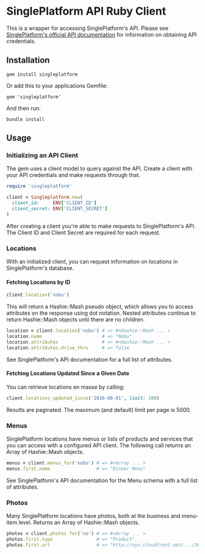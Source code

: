 # SinglePlatform API Ruby Client
This is a wrapper for accessing SinglePlatform's API. Please see [SinglePlatform's official API documentation](http://docs.singleplatform.com/spv3/) for information on obtaining API credentials.

## Installation
```
gem install singleplatform
```

Or add this to your applications Gemfile:
```
gem 'singleplatform'
```

And then run:

```
bundle install
```

## Usage
### Initializing an API Client
The gem uses a client model to query against the API. Create a client with your API credentials and make requests through that.

```ruby
require 'singleplatform'

client = Singleplatform.new(
  client_id:     ENV['CLIENT_ID']
  client_secret: ENV['CLIENT_SECRET']
)
```

After creating a client you're able to make requests to SinglePlatform's API. The Client ID and Client Secret are required for each request.

### Locations

With an initialized client, you can request information on locations in SinglePlatform's database.

#### Fetching Locations by ID

```ruby
client.location('nobu')
```

This will return a Hashie::Mash pseudo object, which allows you to access attributes on the response using dot notation. Nested attributes continue to return Hashie::Mash objects until there are no children.

```ruby
location = client.location('nobu') # => #<Hashie::Mash ... >
location.name                      # => "Nobu"
location.attributes                # => #<Hashie::Mash ... >
location.attributes.drive_thru     # => false
```

See SinglePlatform's API documentation for a full list of attributes.

#### Fetching Locations Updated Since a Given Date

You can retrieve locations en masse by calling:

```ruby
client.locations_updated_since('2016-08-01', limit: 100)
```

Results are paginated. The maximum (and default) limit per page is 5000.

### Menus
SinglePlatform locations have menus or lists of products and services that you can access with a configured API client. The following call returns an Array of Hashie::Mash objects.

```ruby
menus = client.menus_for('nobu') # => #<Array ... >
menus.first.name                 # => "Dinner Menu"
```

See SinglePlatform's API documentation for the Menu schema with a full list of attributes.

### Photos
Many SinglePlatform locations have photos, both at the business and menu-item level. Returns an Array of Hashie::Mash objects.

```ruby
photos = client.photos_for('no') # => #<Array ... >
photos.first.type                # => "Product"
photos.first.url                 # => "http://xyz.cloudfront.net/.../39bf7671bc7d006f4cef72d94eee24aeec7615d2.jpg"
```

